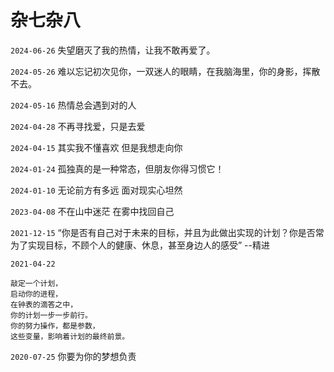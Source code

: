 # 杂七杂八

`2024-06-26` 失望磨灭了我的热情，让我不敢再爱了。

`2024-05-26` 难以忘记初次见你，一双迷人的眼睛，在我脑海里，你的身影，挥散不去。

`2024-05-16` 热情总会遇到对的人

`2024-04-28` 不再寻找爱，只是去爱

`2024-04-15` 其实我不懂喜欢 但是我想走向你

`2024-01-24` 孤独真的是一种常态，但朋友你得习惯它！

`2024-01-10` 无论前方有多远 面对现实心坦然

`2023-04-08` 不在山中迷茫 在雾中找回自己

`2021-12-15` “你是否有自己对于未来的目标，并且为此做出实现的计划？你是否常为了实现目标，不顾个人的健康、休息，甚至身边人的感受” --精进

`2021-04-22` 

    敲定一个计划，
    启动你的进程，
    在钟表的滴答之中，
    你的计划一步一步前行。
    你的努力操作，都是参数，
    这些变量，影响着计划的最终前景。

`2020-07-25` 你要为你的梦想负责